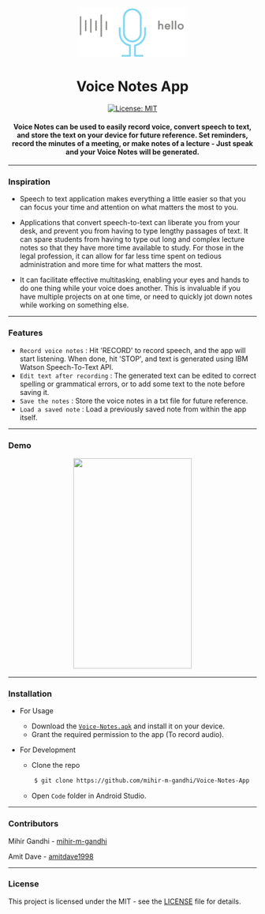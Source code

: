 <p align="center">
  <a href="" rel="noopener">
 <img height=100px src="./voice-notes.png" alt="Voice-Notes"></a>
</p>

<h1 align="center">Voice Notes App</h1>

<div align="center">

[![License: MIT](https://img.shields.io/badge/License-MIT-green.svg)](https://opensource.org/licenses/MIT)

<h4> <strong>Voice Notes</strong> can be used to easily record voice, convert speech to text, and store the text on your device for future reference. Set reminders, record the minutes of a meeting, or make notes of a lecture - Just speak and your Voice Notes will be generated. </h4>

</div>

-----------------------------------------
### Inspiration

* Speech to text application makes everything a little easier so that you can focus your time and attention on what matters the most to you. 

* Applications that convert speech-to-text can liberate you from your desk, and prevent you from having to type lengthy passages of text. It can spare students from having to type out long and complex lecture notes so that they have more time available to study. For those in the legal profession, it can allow for far less time spent on tedious administration and more time for what matters the most.

* It can facilitate effective multitasking, enabling your eyes and hands to do one thing while your voice does another. This is invaluable if you have multiple projects on at one time, or need to quickly jot down notes while working on something else.

------------------------------------------
### Features

- `Record voice notes` : Hit 'RECORD' to record speech, and the app will start listening. When done, hit 'STOP', and text is generated using IBM Watson Speech-To-Text API.
- `Edit text after recording` : The generated text can be edited to correct spelling or grammatical errors, or to add some text to the note before saving it.
- `Save the notes` : Store the voice notes in a txt file for future reference.
- `Load a saved note` : Load a previously saved note from within the app itself.

------------------------------------------
### Demo
<p align="center">
    <img width=240px height=426px src="./Demo.gif">
</p>


------------------------------------------
### Installation
* For Usage
    * Download the [`Voice-Notes.apk`](./Voice_Notes.apk) and install it on your device. 
    * Grant the required permission to the app (To record audio).
  
* For Development
    * Clone the repo
    ```sh
        $ git clone https://github.com/mihir-m-gandhi/Voice-Notes-App
    ```
    * Open `Code` folder in Android Studio.
    
------------------------------------------
### Contributors

Mihir Gandhi - [mihir-m-gandhi](https://github.com/mihir-m-gandhi)

Amit Dave - [amitdave1998](https://github.com/amitdave1998)

------------------------------------------
### License
This project is licensed under the MIT - see the [LICENSE](./LICENSE) file for details.
